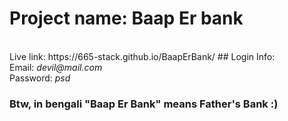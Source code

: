 # Project name: Baap Er bank 
<br>
Live link: https://665-stack.github.io/BaapErBank/
## Login Info:
<br>
Email: <i>devil@mail.com</i>
<br>
Password: <i>psd</i>
<br>

### Btw, in bengali "Baap Er Bank" means Father's Bank :)
